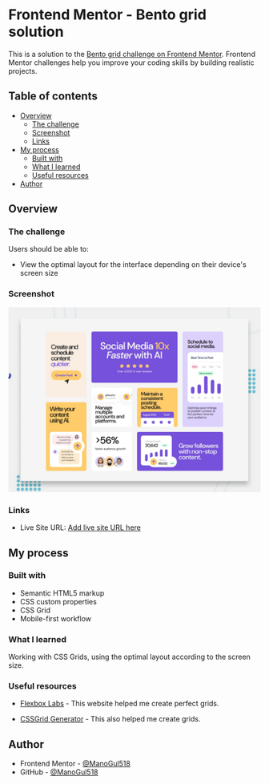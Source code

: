 # Frontend Mentor - Bento grid solution

This is a solution to the [Bento grid challenge on Frontend Mentor](https://www.frontendmentor.io/challenges/bento-grid-RMydElrlOj). Frontend Mentor challenges help you improve your coding skills by building realistic projects. 

## Table of contents

- [Overview](#overview)
  - [The challenge](#the-challenge)
  - [Screenshot](#screenshot)
  - [Links](#links)
- [My process](#my-process)
  - [Built with](#built-with)
  - [What I learned](#what-i-learned)
  - [Useful resources](#useful-resources)
- [Author](#author)

## Overview

### The challenge

Users should be able to:

- View the optimal layout for the interface depending on their device's screen size

### Screenshot

![](./preview.jpg)

### Links

- Live Site URL: [Add live site URL here](https://your-live-site-url.com)

## My process

### Built with

- Semantic HTML5 markup
- CSS custom properties
- CSS Grid
- Mobile-first workflow

### What I learned

Working with CSS Grids, using the optimal layout according to the screen size.

### Useful resources

- [Flexbox Labs](https://flexboxlabs.netlify.app) - This website helped me create perfect grids.

- [CSSGrid Generator](https://cssgridgenerator.io) - This also helped me create grids.

## Author

- Frontend Mentor - [@ManoGul518](https://www.frontendmentor.io/profile/ManoGul518)
- GitHub - [@ManoGul518](https://www.github.com/ManoGul518)

